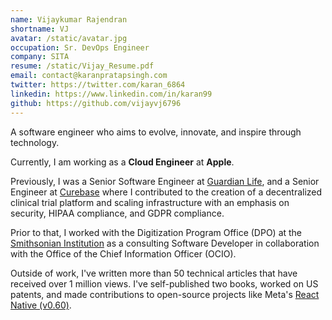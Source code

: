 ```yaml
---
name: Vijaykumar Rajendran
shortname: VJ
avatar: /static/avatar.jpg
occupation: Sr. DevOps Engineer
company: SITA
resume: /static/Vijay_Resume.pdf
email: contact@karanpratapsingh.com
twitter: https://twitter.com/karan_6864
linkedin: https://www.linkedin.com/in/karan99
github: https://github.com/vijayvj6796
---
```


A software engineer who aims to evolve, innovate, and inspire through technology.

Currently, I am working as a **Cloud Engineer** at **Apple**.

Previously, I was a Senior Software Engineer at [Guardian Life](https://www.guardianlife.com), and a Senior Engineer at [Curebase](https://www.curebase.com) where I contributed to the creation of a decentralized clinical trial platform and scaling infrastructure with an emphasis on security, HIPAA compliance, and GDPR compliance.

Prior to that, I worked with the Digitization Program Office (DPO) at the [Smithsonian Institution](https://www.si.edu) as a consulting Software Developer in collaboration with the Office of the Chief Information Officer (OCIO).

Outside of work, I've written more than 50 technical articles that have received over 1 million views. I've self-published two books, worked on US patents, and made contributions to open-source projects like Meta's [React Native (v0.60)](https://reactnative.dev/blog/2019/06/12/react-native-open-source-update).
